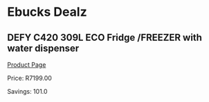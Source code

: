 
# Ebucks Dealz
## DEFY C420 309L ECO Fridge /FREEZER with water dispenser
[Product Page](https://www.ebucks.com/web/shop/productSelected.do?prodId=975468657&catId=704986856)

Price: R7199.00

Savings: 101.0


	